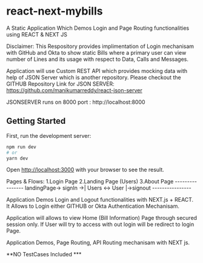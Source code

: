 # react-next-mybills
A Static Application Which Demos Login and Page Routing functionalities using REACT &amp; NEXT JS 

Disclaimer: This Respository provides implimentation of Login mechanisam with GitHub and Okta to show static Bills where a primary user can view number of Lines  and its usage with respect to Data, Calls and Messages.

Application will use Custom REST API which provides mocking data with help of JSON Server which is another repository.
Please checkout  the GITHUB Repository Link for JSON SERVER: https://github.com/manikumarreddy/react-json-server

JSONSERVER runs on 8000 port : http://localhost:8000

## Getting Started

First, run the development server:

```bash
npm run dev
# or
yarn dev
```

Open [http://localhost:3000](http://localhost:3000) with your browser to see the result.

Pages & Flows:
1.Login Page
2.Landing Page (Users)
3.About Page
                              ----------------
      landingPage-> signIn ->| Users <-> User |->signout
                              ----------------

Application Demos Login and Logout functionalities with NEXT.js + REACT.
It Allows to Login either GITHUB or Okta Authentication Mechanisam.

Application will allows to view Home (Bill Information) Page through secured session only.
If User will try to access with out login will be redirect to login Page.

Application Demos, Page Routing, API Routing mechanisam with NEXT js.

**NO TestCases Included ***

